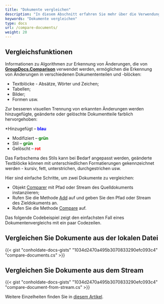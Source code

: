 ```yaml
---
title: "Dokumente vergleichen"
description: "In diesem Abschnitt erfahren Sie mehr über die Verwendung der GroupDocs.Comparison-API, die Teil von Conholdate.Total für .NET ist. Der folgende Artikel zeigt, wie Sie Dokumente einfach vergleichen können."
keywords: "Dokumente vergleichen"
type: docs
url: /compare-documents/
weight: 20
---
```

## Vergleichsfunktionen

Informationen zu Algorithmen zur Erkennung von Änderungen, die von **[GroupDocs.Comparison](https://products.groupdocs.com/comparison/net)** verwendet werden, ermöglichen die Erkennung von Änderungen in verschiedenen Dokumententeilen und -blöcken:

* Textblöcke - Absätze, Wörter und Zeichen;
* Tabellen;
* Bilder;
* Formen usw.
    

Zur besseren visuellen Trennung von erkannten Änderungen werden hinzugefügte, geänderte oder gelöschte Dokumentteile farblich hervorgehoben:

*Hinzugefügt – <font color="blue">**blau**</font>
* Modifiziert – <font color="green">**grün**</font>
* Stil – <font color="green">**grün**</font>
* Gelöscht – <font color="red">**rot**</font>

Das Farbschema des Stils kann bei Bedarf angepasst werden, geänderte Textblöcke können mit unterschiedlichen Formatierungen gekennzeichnet werden - kursiv, fett, unterstrichen, durchgestrichen usw.

Hier sind einfache Schritte, um zwei Dokumente zu vergleichen:
* Objekt [Comparer](https://apireference.groupdocs.com/net/comparison/groupdocs.comparison/comparer) mit Pfad oder Stream des Quelldokuments instanziieren;
* Rufen Sie die Methode [Add](https://apireference.groupdocs.com/net/comparison/groupdocs.comparison/comparer/methods/add/index) auf und geben Sie den Pfad oder Stream des Zieldokuments an.
* Rufen Sie die Methode [Compare](https://apireference.groupdocs.com/net/comparison/groupdocs.comparison/comparer/methods/compare/index) auf.

Das folgende Codebeispiel zeigt den einfachsten Fall eines Dokumentenvergleichs mit ein paar Codezeilen.

## Vergleichen Sie Dokumente aus der lokalen Datei

{{< gist "conholdate-docs-gists" "1034d2470a495b3070833290efc093c4" "compare-documents.cs" >}}




## Vergleichen Sie Dokumente aus dem Stream

{{< gist "conholdate-docs-gists" "1034d2470a495b3070833290efc093c4" "compare-document-from-stream.cs" >}}

Weitere Einzelheiten finden Sie in [diesem Artikel](https://docs.groupdocs.com/watermark/net/adding-text-watermarks/).





